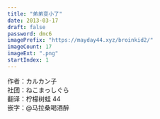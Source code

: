 ```yaml
---
title: "弟弟变小了"
date: 2013-03-17
draft: false
password: dmc6
imagePrefix: "https://mayday44.xyz/broinkid2/"  
imageCount: 17
imageExt: ".png" 
startIndex: 1
---
```

作者：カルカン子  
社团：ねこまっしぐら  
翻译：柠檬树蛙 44    
嵌字：@马拉桑喝酒醉  